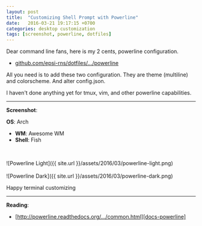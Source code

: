 ```yaml
---
layout: post
title:  "Customizing Shell Prompt with Powerline"
date:   2016-03-21 19:17:15 +0700
categories: desktop customization
tags: [screenshot, powerline, dotfiles]
---
```


Dear command line fans, here is my 2 cents, powerline configuration.<br/>

* [github.com/epsi-rns/dotfiles/.../powerline][dotfiles-powerline]

All you need is to add these two configuration. They are theme (multiline) and colorscheme. And alter config.json.<br/>

I haven't done anything yet for tmux, vim, and other powerline capabilities.<br/>

* * *

**Screenshot**:<br/>

**OS**: Arch<br/>
+ **WM**: Awesome WM<br/>
+ **Shell**: Fish<br/>
<br/>

![Powerline Light]({{ site.url }}/assets/2016/03/powerline-light.png)
<br/><br/>
![Powerline Dark]({{ site.url }}/assets/2016/03/powerline-dark.png)


Happy terminal customizing

* * *


**Reading**:<br/>
* [http://powerline.readthedocs.org/.../common.html][docs-powerline]


[docs-powerline]: http://powerline.readthedocs.org/en/master/configuration/segments/common.html
[dotfiles-powerline]: https://github.com/epsi-rns/dotfiles/tree/master/config/powerline
